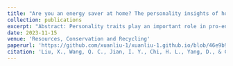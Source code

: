 ```yaml
---
title: "Are you an energy saver at home? The personality insights of household energy conservation behaviors based on theory of planned behavior"
collection: publications
excerpt: "Abstract: Personality traits play an important role in pro-environmental behavioral heterogeneity. This study aims to explore the effects of Big Five personality traits on the energy-saving behavior of residents based on the extended theory of planned behavior (TPB). We employ the k-means algorithm to cluster 1119 respondents in Xi'an, China by their personality characteristics into four groups: (1) the positives, (2) the temperates, (3) the conservatives, and (4) the introverts. The research observes significant heterogeneity of energy-saving behavior among the four resident groups. We examine the behavioral pattern of each resident group, and the analysis indicates that TPB attributes bridge personality traits and household energy-saving behaviors. The extended TPB factors explain the best performance on household energy-saving intention and behaviors of the positives. Besides, the results present the different effects of psychological factors on the energy-saving behaviors of different resident groups. The positive and temperate groups’ energy-saving intention is more sensitive to subjective norms, while perceived behavior control plays a more critical role in other groups. This study could broaden the scope of pro-environmental behavior research and advance knowledge by untangling the intertwined relationship between personality traits and household energy-saving behavior. The findings can contribute to occupant typology development, which is important to capture the diverse energy effect of occupant activity in building energy simulation research as well as differential energy-saving intervention setting in residential buildings to achieve sustainable development goals."
date: 2023-11-15
venue: 'Resources, Conservation and Recycling'
paperurl: 'https://github.com/xuanliu-1/xuanliu-1.github.io/blob/46e9b9181a6644fcbc95557c1a4f7b82c560f1ac/files/1-s2.0-S0921344921004328-main.pdf'
citation: 'Liu, X., Wang, Q. C., Jian, I. Y., Chi, H. L., Yang, D., & Chan, E. H. W. (2021). Are you an energy saver at home? The personality insights of household energy conservation behaviors based on theory of planned behavior. Resources, Conservation and Recycling, 174, 105823.'
---
```


